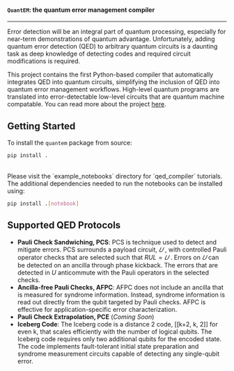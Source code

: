 #### `QuantEM`: the quantum error management compiler

---
Error detection will be an integral part of quantum processing, especially for near-term demonstrations of quantum advantage. Unfortunately, adding quantum error detection (QED) to arbitrary quantum circuits is a daunting task as deep knowledge of detecting codes and required circuit modifications is required.

This project contains the first Python-based compiler that automatically integrates QED into quantum circuits, simplifying the inclusion of QED into quantum error management workflows. High-level quantum programs are translated into error-detectable low-level circuits that are quantum machine compatable. You can read more about the project [here](https://arxiv.org/abs/2509.15505).

## Getting Started

To install the `quantem` package from source:

```sh
pip install .
```

<br>
Please visit the `example_notebooks` directory for `qed_compiler` tutorials. The additional dependencies needed to run the notebooks can be installed using:

```sh
pip install .[notebook]
```

## Supported QED Protocols

+ **Pauli Check Sandwiching, PCS**: PCS is technique used to detect and mitigate errors. PCS surrounds a payload circuit, $𝑈$ , with controlled Pauli operator checks that are selected such that $RUL = 𝑈$ . Errors on $𝑈$ can be detected
on an ancilla through phase kickback. The errors that are detected in $U$ anticommute with the Pauli operators in the selected checks.
+ **Ancilla-free Pauli Checks, AFPC**: AFPC does not include an ancilla that is measured for syndrome information. Instead, syndrome information is read out directly from the qubit targeted by Pauli checks. AFPC is effective for application-specific error characterization.
+ **Pauli Check Extrapolation, PCE** (*Coming Soon*)
+ **Iceberg Code**: The Iceberg code is a distance 2 code, [[k+2, k, 2]] for even k, that scales efficiently with the number of 
logical qubits. The Iceberg code requires only two additional qubits for the encoded state. The code implements fault-tolerant initial state preparation and syndrome measurement circuits capable of detecting any single-qubit error.
